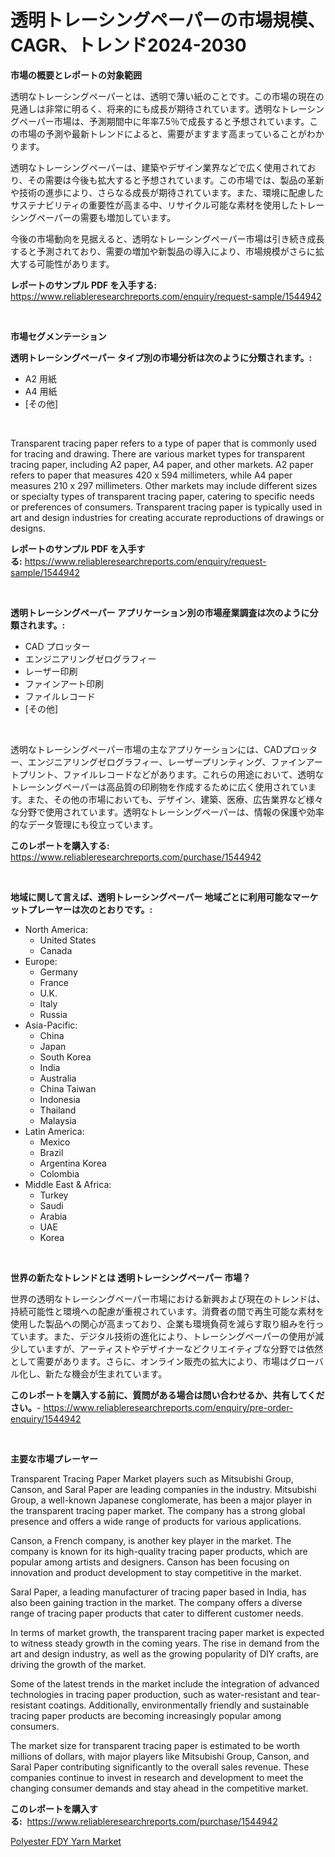 <p><h1>透明トレーシングペーパーの市場規模、CAGR、トレンド2024-2030</h1></p><p><strong>市場の概要とレポートの対象範囲</strong></p>
<p><p>透明なトレーシングペーパーとは、透明で薄い紙のことです。この市場の現在の見通しは非常に明るく、将来的にも成長が期待されています。透明なトレーシングペーパー市場は、予測期間中に年率7.5％で成長すると予想されています。この市場の予測や最新トレンドによると、需要がますます高まっていることがわかります。</p><p>透明なトレーシングペーパーは、建築やデザイン業界などで広く使用されており、その需要は今後も拡大すると予想されています。この市場では、製品の革新や技術の進歩により、さらなる成長が期待されています。また、環境に配慮したサステナビリティの重要性が高まる中、リサイクル可能な素材を使用したトレーシングペーパーの需要も増加しています。</p><p>今後の市場動向を見据えると、透明なトレーシングペーパー市場は引き続き成長すると予測されており、需要の増加や新製品の導入により、市場規模がさらに拡大する可能性があります。</p></p>
<p><strong>レポートのサンプル PDF を入手する:</strong> <a href="https://www.reliableresearchreports.com/enquiry/request-sample/1544942">https://www.reliableresearchreports.com/enquiry/request-sample/1544942</a></p>
<p>&nbsp;</p>
<p><strong>市場セグメンテーション</strong></p>
<p><strong>透明トレーシングペーパー タイプ別の市場分析は次のように分類されます。:</strong></p>
<p><ul><li>A2 用紙</li><li>A4 用紙</li><li>[その他]</li></ul></p>
<p>&nbsp;</p>
<p><p>Transparent tracing paper refers to a type of paper that is commonly used for tracing and drawing. There are various market types for transparent tracing paper, including A2 paper, A4 paper, and other markets. A2 paper refers to paper that measures 420 x 594 millimeters, while A4 paper measures 210 x 297 millimeters. Other markets may include different sizes or specialty types of transparent tracing paper, catering to specific needs or preferences of consumers. Transparent tracing paper is typically used in art and design industries for creating accurate reproductions of drawings or designs.</p></p>
<p><strong>レポートのサンプル PDF を入手する:</strong>&nbsp;<a href="https://www.reliableresearchreports.com/enquiry/request-sample/1544942">https://www.reliableresearchreports.com/enquiry/request-sample/1544942</a></p>
<p>&nbsp;</p>
<p><strong> 透明トレーシングペーパー アプリケーション別の市場産業調査は次のように分類されます。:</strong></p>
<p><ul><li>CAD プロッター</li><li>エンジニアリングゼログラフィー</li><li>レーザー印刷</li><li>ファインアート印刷</li><li>ファイルレコード</li><li>[その他]</li></ul></p>
<p>&nbsp;</p>
<p><p>透明なトレーシングペーパー市場の主なアプリケーションには、CADプロッター、エンジニアリングゼログラフィー、レーザープリンティング、ファインアートプリント、ファイルレコードなどがあります。これらの用途において、透明なトレーシングペーパーは高品質の印刷物を作成するために広く使用されています。また、その他の市場においても、デザイン、建築、医療、広告業界など様々な分野で使用されています。透明なトレーシングペーパーは、情報の保護や効率的なデータ管理にも役立っています。</p></p>
<p><strong>このレポートを購入する:</strong>&nbsp; <a href="https://www.reliableresearchreports.com/purchase/1544942">https://www.reliableresearchreports.com/purchase/1544942</a></p>
<p>&nbsp;</p>
<p><strong>地域に関して言えば、透明トレーシングペーパー 地域ごとに利用可能なマーケットプレーヤーは次のとおりです。:</strong></p>
<p><ul>
    <li>
        North America:
        <ul>
            <li>United States</li>
            <li>Canada</li>
        </ul>
    </li>
    <li>
        Europe:
        <ul>
            <li>Germany</li>
            <li>France</li>
            <li>U.K.</li>
            <li>Italy</li>
            <li>Russia</li>
        </ul>
    </li>
    <li>
        Asia-Pacific:
        <ul>
            <li>China</li>
            <li>Japan</li>
            <li>South Korea</li>
            <li>India</li>
            <li>Australia</li>
            <li>China Taiwan</li>
            <li>Indonesia</li>
            <li>Thailand</li>
            <li>Malaysia</li>
        </ul>
    </li>
    <li>
        Latin America:
        <ul>
            <li>Mexico</li>
            <li>Brazil</li>
            <li>Argentina Korea</li>
            <li>Colombia</li>
        </ul>
    </li>
    <li>
        Middle East & Africa:
        <ul>
            <li>Turkey</li>
            <li>Saudi</li>
            <li>Arabia</li>
            <li>UAE</li>
            <li>Korea</li>
        </ul>
    </li>
    </ul></p>
<p>&nbsp;</p>
<p><strong>世界の新たなトレンドとは 透明トレーシングペーパー 市場？</strong></p>
<p><p>世界の透明なトレーシングペーパー市場における新興および現在のトレンドは、持続可能性と環境への配慮が重視されています。消費者の間で再生可能な素材を使用した製品への関心が高まっており、企業も環境負荷を減らす取り組みを行っています。また、デジタル技術の進化により、トレーシングペーパーの使用が減少していますが、アーティストやデザイナーなどクリエイティブな分野では依然として需要があります。さらに、オンライン販売の拡大により、市場はグローバル化し、新たな機会が生まれています。</p></p>
<p><strong>このレポートを購入する前に、質問がある場合は問い合わせるか、共有してください。</strong>- <a href="https://www.reliableresearchreports.com/enquiry/pre-order-enquiry/1544942">https://www.reliableresearchreports.com/enquiry/pre-order-enquiry/1544942</a></p>
<p>&nbsp;</p>
<p><strong>主要な市場プレーヤー</strong></p>
<p><p>Transparent Tracing Paper Market players such as Mitsubishi Group, Canson, and Saral Paper are leading companies in the industry. Mitsubishi Group, a well-known Japanese conglomerate, has been a major player in the transparent tracing paper market. The company has a strong global presence and offers a wide range of products for various applications.</p><p>Canson, a French company, is another key player in the market. The company is known for its high-quality tracing paper products, which are popular among artists and designers. Canson has been focusing on innovation and product development to stay competitive in the market.</p><p>Saral Paper, a leading manufacturer of tracing paper based in India, has also been gaining traction in the market. The company offers a diverse range of tracing paper products that cater to different customer needs.</p><p>In terms of market growth, the transparent tracing paper market is expected to witness steady growth in the coming years. The rise in demand from the art and design industry, as well as the growing popularity of DIY crafts, are driving the growth of the market.</p><p>Some of the latest trends in the market include the integration of advanced technologies in tracing paper production, such as water-resistant and tear-resistant coatings. Additionally, environmentally friendly and sustainable tracing paper products are becoming increasingly popular among consumers.</p><p>The market size for transparent tracing paper is estimated to be worth millions of dollars, with major players like Mitsubishi Group, Canson, and Saral Paper contributing significantly to the overall sales revenue. These companies continue to invest in research and development to meet the changing consumer demands and stay ahead in the competitive market.</p></p>
<p><strong>このレポートを購入する:</strong>&nbsp;&nbsp;<a href="https://www.reliableresearchreports.com/purchase/1544942">https://www.reliableresearchreports.com/purchase/1544942</a></p>
<p><p><a href="https://zircon-bluebell-299.notion.site/Polyester-FDY-Yarn-Market-Furnish-Information-about-Market-Size-Market-Share-Market-Dynamics-and--3e3ab1bbce6848c09981587e2e8701e3">Polyester FDY Yarn Market</a></p></p>